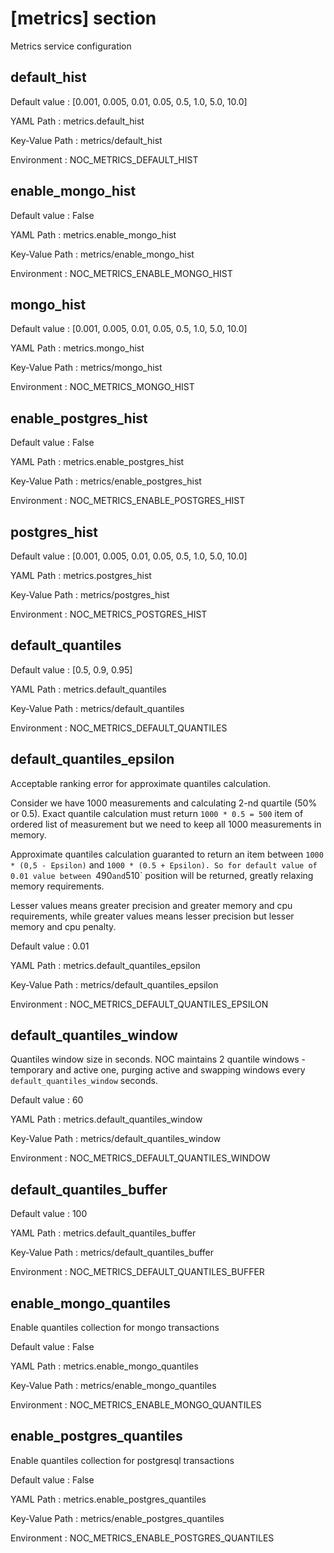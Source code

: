 # [metrics] section
Metrics service configuration

## default_hist

Default value
:   [0.001, 0.005, 0.01, 0.05, 0.5, 1.0, 5.0, 10.0]

YAML Path
:   metrics.default_hist

Key-Value Path
:   metrics/default_hist

Environment
:   NOC_METRICS_DEFAULT_HIST

## enable_mongo_hist

Default value
:   False

YAML Path
:   metrics.enable_mongo_hist

Key-Value Path
:   metrics/enable_mongo_hist

Environment
:   NOC_METRICS_ENABLE_MONGO_HIST

## mongo_hist

Default value
:   [0.001, 0.005, 0.01, 0.05, 0.5, 1.0, 5.0, 10.0]

YAML Path
:   metrics.mongo_hist

Key-Value Path
:   metrics/mongo_hist

Environment
:   NOC_METRICS_MONGO_HIST

## enable_postgres_hist

Default value
:   False

YAML Path
:   metrics.enable_postgres_hist

Key-Value Path
:   metrics/enable_postgres_hist

Environment
:   NOC_METRICS_ENABLE_POSTGRES_HIST

## postgres_hist

Default value
:   [0.001, 0.005, 0.01, 0.05, 0.5, 1.0, 5.0, 10.0]

YAML Path
:   metrics.postgres_hist

Key-Value Path
:   metrics/postgres_hist

Environment
:   NOC_METRICS_POSTGRES_HIST

## default_quantiles

Default value
:   [0.5, 0.9, 0.95]

YAML Path
:   metrics.default_quantiles

Key-Value Path
:   metrics/default_quantiles

Environment
:   NOC_METRICS_DEFAULT_QUANTILES

## default_quantiles_epsilon
Acceptable ranking error for approximate quantiles calculation.

Consider we have 1000 measurements and calculating 2-nd quartile (50% or 0.5).
Exact quantile calculation must return `1000 * 0.5 = 500` item
of ordered list of measurement but we need to keep all 1000 measurements
in memory.

Approximate quantiles calculation guaranted to return an item between
`1000 * (0,5 - Epsilon)` and `1000 * (0.5 + Epsilon). So for default
value of 0.01 value between `490` and `510` position will be returned,
greatly relaxing memory requirements.

Lesser values means greater precision and greater memory and cpu requirements,
while greater values means lesser precision but lesser memory and cpu penalty.

Default value
:   0.01

YAML Path
:   metrics.default_quantiles_epsilon

Key-Value Path
:   metrics/default_quantiles_epsilon

Environment
:   NOC_METRICS_DEFAULT_QUANTILES_EPSILON

## default_quantiles_window
Quantiles window size in seconds. NOC maintains 2 quantile windows -
temporary and active one, purging active and swapping windows
every `default_quantiles_window` seconds.

Default value
:   60

YAML Path
:   metrics.default_quantiles_window

Key-Value Path
:   metrics/default_quantiles_window

Environment
:   NOC_METRICS_DEFAULT_QUANTILES_WINDOW

## default_quantiles_buffer

Default value
:   100

YAML Path
:   metrics.default_quantiles_buffer

Key-Value Path
:   metrics/default_quantiles_buffer

Environment
:   NOC_METRICS_DEFAULT_QUANTILES_BUFFER

## enable_mongo_quantiles
Enable quantiles collection for mongo transactions

Default value
:   False

YAML Path
:   metrics.enable_mongo_quantiles

Key-Value Path
:   metrics/enable_mongo_quantiles

Environment
:   NOC_METRICS_ENABLE_MONGO_QUANTILES

## enable_postgres_quantiles
Enable quantiles collection for postgresql transactions

Default value
:   False

YAML Path
:   metrics.enable_postgres_quantiles

Key-Value Path
:   metrics/enable_postgres_quantiles

Environment
:   NOC_METRICS_ENABLE_POSTGRES_QUANTILES
